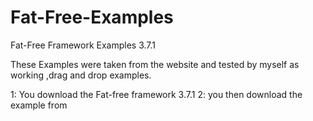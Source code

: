 # Fat-Free-Examples
Fat-Free Framework Examples 3.7.1

These Examples were taken from the website and tested
by myself as working ,drag and drop examples.

1: You download the Fat-free framework 3.7.1
2: you then download the example from 
